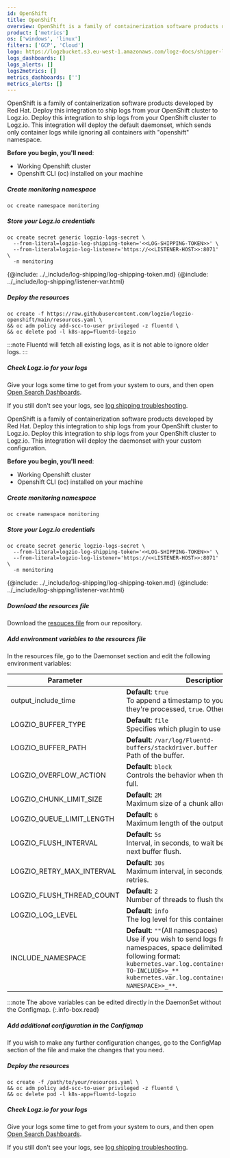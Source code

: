 ```yaml
---
id: OpenShift
title: OpenShift
overview: OpenShift is a family of containerization software products developed by Red Hat. Deploy this integration to ship logs from your OpenShift cluster to Logz.io. Deploy this integration to ship logs from your OpenShift cluster to Logz.io. This integration will deploy the default daemonset, which sends only container logs while ignoring all containers with "openshift" namespace.
product: ['metrics']
os: ['windows', 'linux']
filters: ['GCP', 'Cloud']
logo: https://logzbucket.s3.eu-west-1.amazonaws.com/logz-docs/shipper-logos/openshift.png
logs_dashboards: []
logs_alerts: []
logs2metrics: []
metrics_dashboards: ['']
metrics_alerts: []
---
```



OpenShift is a family of containerization software products developed by Red Hat. Deploy this integration to ship logs from your OpenShift cluster to Logz.io. Deploy this integration to ship logs from your OpenShift cluster to Logz.io. This integration will deploy the default daemonset, which sends only container logs while ignoring all containers with "openshift" namespace.

**Before you begin, you'll need**:

* Working Openshift cluster
* Openshift CLI (oc) installed on your machine



##### Create monitoring namespace

```shell
oc create namespace monitoring
```

##### Store your Logz.io credentials

```shell
oc create secret generic logzio-logs-secret \
  --from-literal=logzio-log-shipping-token='<<LOG-SHIPPING-TOKEN>>' \
  --from-literal=logzio-log-listener='https://<<LISTENER-HOST>>:8071' \
  -n monitoring
```
{@include: ../_include/log-shipping/log-shipping-token.md}
{@include: ../_include/log-shipping/listener-var.html}

##### Deploy the resources

```shell
oc create -f https://raw.githubusercontent.com/logzio/logzio-openshift/main/resources.yaml \
&& oc adm policy add-scc-to-user privileged -z fluentd \
&& oc delete pod -l k8s-app=fluentd-logzio
```

:::note
Fluentd will fetch all existing logs, as it is not able to ignore older logs.
:::


##### Check Logz.io for your logs

Give your logs some time to get from your system to ours, and then open [Open Search Dashboards](https://app.logz.io/#/dashboard/osd).

If you still don't see your logs, see [log shipping troubleshooting]({{site.baseurl}}/user-guide/log-shipping/log-shipping-troubleshooting.html).





OpenShift is a family of containerization software products developed by Red Hat. Deploy this integration to ship logs from your OpenShift cluster to Logz.io. Deploy this integration to ship logs from your OpenShift cluster to Logz.io. This integration will deploy the daemonset with your custom configuration.

**Before you begin, you'll need**:

* Working Openshift cluster
* Openshift CLI (oc) installed on your machine



##### Create monitoring namespace

```shell
oc create namespace monitoring
```

##### Store your Logz.io credentials

```shell
oc create secret generic logzio-logs-secret \
  --from-literal=logzio-log-shipping-token='<<LOG-SHIPPING-TOKEN>>' \
  --from-literal=logzio-log-listener='https://<<LISTENER-HOST>>:8071' \
  -n monitoring
```
{@include: ../_include/log-shipping/log-shipping-token.md}
{@include: ../_include/log-shipping/listener-var.html}

##### Download the resources file

Download the [resouces file](https://raw.githubusercontent.com/logzio/logzio-openshift/main/resources.yaml) from our repository.

##### Add environment variables to the resources file

In the resources file, go to the Daemonset section and edit the following environment variables:

| Parameter | Description |
|---|---|
| output_include_time | **Default**: `true` <br />  To append a timestamp to your logs when they're processed, `true`. Otherwise, `false`. |
| LOGZIO_BUFFER_TYPE | **Default**: `file` <br />  Specifies which plugin to use as the backend. |
| LOGZIO_BUFFER_PATH | **Default**: `/var/log/Fluentd-buffers/stackdriver.buffer` <br />  Path of the buffer. |
| LOGZIO_OVERFLOW_ACTION | **Default**: `block` <br />  Controls the behavior when the queue becomes full. |
| LOGZIO_CHUNK_LIMIT_SIZE | **Default**: `2M` <br />  Maximum size of a chunk allowed |
| LOGZIO_QUEUE_LIMIT_LENGTH | **Default**: `6` <br />  Maximum length of the output queue. |
| LOGZIO_FLUSH_INTERVAL | **Default**: `5s` <br />  Interval, in seconds, to wait before invoking the next buffer flush. |
| LOGZIO_RETRY_MAX_INTERVAL | **Default**: `30s` <br />  Maximum interval, in seconds, to wait between retries. |
| LOGZIO_FLUSH_THREAD_COUNT | **Default**: `2` <br />  Number of threads to flush the buffer. |
| LOGZIO_LOG_LEVEL | **Default**: `info` <br /> The log level for this container. |
| INCLUDE_NAMESPACE | **Default**: `""`(All namespaces) <br /> Use if you wish to send logs from specific k8s namespaces, space delimited. Should be in the following format: <br /> `kubernetes.var.log.containers.**_<<NAMESPACE-TO-INCLUDE>>_** kubernetes.var.log.containers.**_<<ANOTHER-NAMESPACE>>_**`. |

:::note
The above variables can be edited directly in the DaemonSet without the Configmap.
{:.info-box.read}


##### Add additional configuration in the Configmap

If you wish to make any further configuration changes, go to the ConfigMap section of the file and make the changes that you need.


##### Deploy the resources

```shell
oc create -f /path/to/your/resources.yaml \
&& oc adm policy add-scc-to-user privileged -z fluentd \
&& oc delete pod -l k8s-app=fluentd-logzio
```

##### Check Logz.io for your logs

Give your logs some time to get from your system to ours, and then open [Open Search Dashboards](https://app.logz.io/#/dashboard/osd).

If you still don't see your logs, see [log shipping troubleshooting]({{site.baseurl}}/user-guide/log-shipping/log-shipping-troubleshooting.html).






